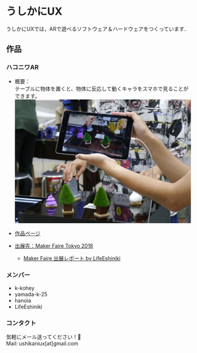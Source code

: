 # うしかにUX

うしかにUXでは，ARで遊べるソフトウェア＆ハードウェアをつくっています．

## 作品
### ハコニワAR 
+ 概要：   
テーブルに物体を置くと、物体に反応して動くキャラをスマホで見ることができます。   
![ハコニワAR概要画像](https://github.com/ushikaniux/ushikaniux.github.io/blob/master/assets/img/HakoniwaAR-Image.jpg)

+ [作品ページ](https://launchpad.animaapp.com/ushi-kani-ux)

+ [出展先：Maker Faire Tokyo 2018](http://makezine.jp/event/makers2018/m0468/)
    + [Maker Faire 出展レポート by LifeEshiniki](http://yamatch.hatenablog.com/entry/2018/08/07/013125)


### メンバー

- k-kohey
- yamada-k-25
- hanoia
- LifeEshiniki

### コンタクト
気軽にメール送ってください！🦀   
Mail: ushikaniux[at]gmail.com
